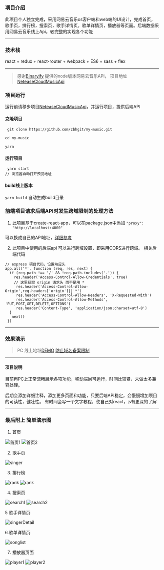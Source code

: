 ### 项目介绍

此项目个人独立完成，采用网易云音乐os客户端和web端的UI设计，完成首页，歌手页，排行榜，搜索页，歌手详情页，歌单详情页，播放器等页面。后端数据采用网易云音乐线上Api，较完整的实现各个功能

--------------------------------------

### 技术栈

react + redux + react-router + webpack + ES6 + sass + flex

---------------------


> 感谢[Binaryify](https://github.com/Binaryify) 提供的node版本网易云音乐API，
项目地址 [NeteaseCloudMusicApi](https://github.com/Binaryify/NeteaseCloudMusicApi)


###  项目运行

运行前请移步项目[NeteaseCloudMusicApi](https://github.com/Binaryify/NeteaseCloudMusicApi)，并运行项目，提供后端API
 
 #### 克隆项目
```
 git clone https://github.com/zbhgit/my-music.git

cd my-music

yarn 

```
#### 运行项目

```
 yarn start
// 浏览器自动打开预览地址
```

#### build线上版本

`yarn build` 自动生成build目录 

###  前端项目请求后端API时发生跨域限制的处理方法

1. 此项目基于create-react-app，可以在package.json中添加
`"proxy": "http://localhost:4000"`

可以换成自己的API地址，[详细参考](https://github.com/facebookincubator/create-react-app/blob/master/packages/react-scripts/template/README.md#proxying-api-requests-in-development)

2. 此项目中使用的后端api 可以进行跨域设置，即采用CORS进行跨域。
相关后端代码
```
// express 项目代码，设置响应头
app.all('*', function (req, res, next) {
  if (req.path !== '/' && !req.path.includes('.')) {
    res.header('Access-Control-Allow-Credentials', true)
    // 这里获取 origin 请求头 而不是用 *
     res.header('Access-Control-Allow-Origin',req.headers['origin']||'*')
     res.header('Access-Control-Allow-Headers', 'X-Requested-With')
     res.header('Access-Control-Allow-Methods', 'PUT,POST,GET,DELETE,OPTIONS')
     res.header('Content-Type', 'application/json;charset=utf-8')
  }
   next()
 })
```
-----------------------------------------------------------------
###  效果演示

> PC 线上地址[DEMO](www.zhangbinhe.com) [防止域名备案限制](114.67.225.219)

-------------------------------------

#### 项目说明

目前再PC上正常流畅展示各项功能，移动端尚可运行，时间比较紧，未做太多兼容处理。

后期会添加详细注释，添加更多页面和功能，只要后端API稳定，会慢慢增加项目的可读性，健壮性。
有时间会写一个文字教程，使自己对react，js有更深的了解

------------------------------

### 最后附上 简单演示图

1. 首页

![首页1](./demoImage/home1.png)
![首页2](./demoImage/home2.png)

2. 歌手页

![singer](./demoImage/singer.png)

3. 排行榜

![rank](./demoImage/rank1.png)
![rank](./demoImage/rank2.png)

4. 搜索页

![search1](./demoImage/search1.png)
![search2](./demoImage/search2.png)

5 歌手详情页

![singerDetail](./demoImage/singer-detail.png)

6.歌单详情页

![songlist](./demoImage/song-list-detail.png)

7. 播放器页面

![player1](./demoImage/palyer1.png)
![player2](./demoImage/player2.png)